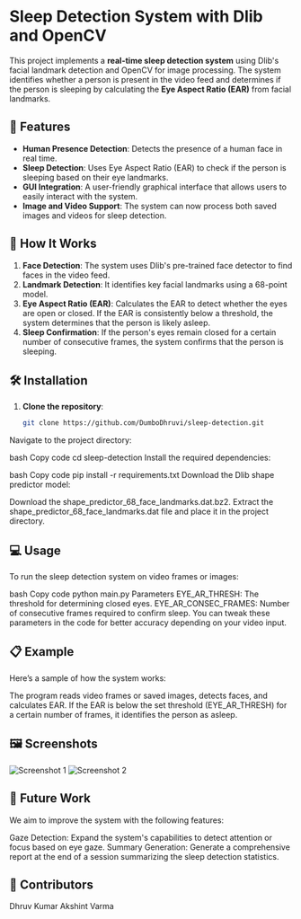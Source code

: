 # Sleep Detection System with Dlib and OpenCV

This project implements a **real-time sleep detection system** using Dlib's facial landmark detection and OpenCV for image processing. The system identifies whether a person is present in the video feed and determines if the person is sleeping by calculating the **Eye Aspect Ratio (EAR)** from facial landmarks.

## 📌 Features

- **Human Presence Detection**: Detects the presence of a human face in real time.
- **Sleep Detection**: Uses Eye Aspect Ratio (EAR) to check if the person is sleeping based on their eye landmarks.
- **GUI Integration**: A user-friendly graphical interface that allows users to easily interact with the system.
- **Image and Video Support**: The system can now process both saved images and videos for sleep detection.

## 🚀 How It Works

1. **Face Detection**: The system uses Dlib's pre-trained face detector to find faces in the video feed.
2. **Landmark Detection**: It identifies key facial landmarks using a 68-point model.
3. **Eye Aspect Ratio (EAR)**: Calculates the EAR to detect whether the eyes are open or closed. If the EAR is consistently below a threshold, the system determines that the person is likely asleep.
4. **Sleep Confirmation**: If the person's eyes remain closed for a certain number of consecutive frames, the system confirms that the person is sleeping.

## 🛠 Installation

1. **Clone the repository**:

   ```bash
   git clone https://github.com/DumboDhruvi/sleep-detection.git
Navigate to the project directory:

bash
Copy code
cd sleep-detection
Install the required dependencies:

bash
Copy code
pip install -r requirements.txt
Download the Dlib shape predictor model:

Download the shape_predictor_68_face_landmarks.dat.bz2.
Extract the shape_predictor_68_face_landmarks.dat file and place it in the project directory.
## 💻 Usage
To run the sleep detection system on video frames or images:

bash
Copy code
python main.py
Parameters
EYE_AR_THRESH: The threshold for determining closed eyes.
EYE_AR_CONSEC_FRAMES: Number of consecutive frames required to confirm sleep.
You can tweak these parameters in the code for better accuracy depending on your video input.

## 📋 Example
Here’s a sample of how the system works:

The program reads video frames or saved images, detects faces, and calculates EAR.
If the EAR is below the set threshold (EYE_AR_THRESH) for a certain number of frames, it identifies the person as asleep.
## 🖼️ Screenshots

![Screenshot 1](sleeping.png)
![Screenshot 2](awake.png)

## 📅 Future Work
We aim to improve the system with the following features:

Gaze Detection: Expand the system's capabilities to detect attention or focus based on eye gaze.
Summary Generation: Generate a comprehensive report at the end of a session summarizing the sleep detection statistics.
## 🤝 Contributors
Dhruv Kumar
Akshint Varma
